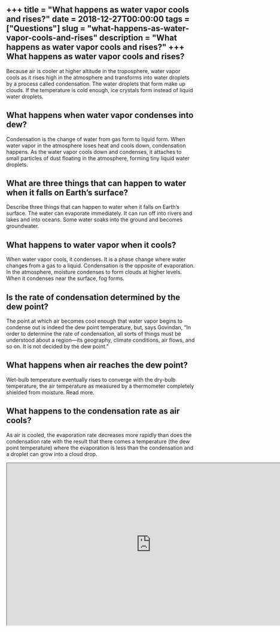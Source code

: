 +++
title = "What happens as water vapor cools and rises?"
date = 2018-12-27T00:00:00
tags = ["Questions"]
slug = "what-happens-as-water-vapor-cools-and-rises"
description = "What happens as water vapor cools and rises?"
+++
What happens as water vapor cools and rises?
--------------------------------------------

Because air is cooler at higher altitude in the troposphere, water vapor cools as it rises high in the atmosphere and transforms into water droplets by a process called condensation. The water droplets that form make up clouds. If the temperature is cold enough, ice crystals form instead of liquid water droplets.

What happens when water vapor condenses into dew?
-------------------------------------------------

Condensation is the change of water from gas form to liquid form. When water vapor in the atmosphere loses heat and cools down, condensation happens. As the water vapor cools down and condenses, it attaches to small particles of dust floating in the atmosphere, forming tiny liquid water droplets.

What are three things that can happen to water when it falls on Earth’s surface?
--------------------------------------------------------------------------------

Describe three things that can happen to water when it falls on Earth’s surface. The water can evaporate immediately. It can run off into rivers and lakes and into oceans. Some water soaks into the ground and becomes groundwater.

What happens to water vapor when it cools?
------------------------------------------

When water vapor cools, it condenses. It is a phase change where water changes from a gas to a liquid. Condensation is the opposite of evaporation. In the atmosphere, moisture condenses to form clouds at higher levels. When it condenses near the surface, fog forms.

Is the rate of condensation determined by the dew point?
--------------------------------------------------------

The point at which air becomes cool enough that water vapor begins to condense out is indeed the dew point temperature, but, says Govindan, “In order to determine the rate of condensation, all sorts of things must be understood about a region—its geography, climate conditions, air flows, and so on. It is not decided by the dew point.”

What happens when air reaches the dew point?
--------------------------------------------

Wet-bulb temperature eventually rises to converge with the dry-bulb temperature, the air temperature as measured by a thermometer completely shielded from moisture. Read more.

What happens to the condensation rate as air cools?
---------------------------------------------------

As air is cooled, the evaporation rate decreases more rapidly than does the condensation rate with the result that there comes a temperature (the dew point temperature) where the evaporation is less than the condensation and a droplet can grow into a cloud drop.

<iframe allow="accelerometer; autoplay; clipboard-write; encrypted-media; gyroscope; picture-in-picture" allowfullscreen="" class="__youtube_prefs__  epyt-is-override  no-lazyload" data-no-lazy="1" data-origheight="433" data-origwidth="770" data-skipgform_ajax_framebjll="" height="433" id="_ytid_98965" loading="lazy" src="https://www.youtube.com/embed/q1CSBQemx0s?enablejsapi=1&autoplay=0&cc_load_policy=0&cc_lang_pref=&iv_load_policy=1&loop=0&modestbranding=0&rel=1&fs=1&playsinline=0&autohide=2&theme=dark&color=red&controls=1&" title="YouTube player" width="770"></iframe>